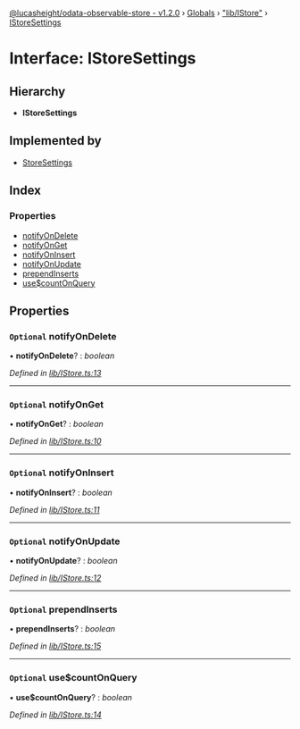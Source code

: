 [@lucasheight/odata-observable-store - v1.2.0](../README.md) › [Globals](../globals.md) › ["lib/IStore"](../modules/_lib_istore_.md) › [IStoreSettings](_lib_istore_.istoresettings.md)

# Interface: IStoreSettings

## Hierarchy

* **IStoreSettings**

## Implemented by

* [StoreSettings](../classes/_lib_storesettings_.storesettings.md)

## Index

### Properties

* [notifyOnDelete](_lib_istore_.istoresettings.md#optional-notifyondelete)
* [notifyOnGet](_lib_istore_.istoresettings.md#optional-notifyonget)
* [notifyOnInsert](_lib_istore_.istoresettings.md#optional-notifyoninsert)
* [notifyOnUpdate](_lib_istore_.istoresettings.md#optional-notifyonupdate)
* [prependInserts](_lib_istore_.istoresettings.md#optional-prependinserts)
* [use$countOnQuery](_lib_istore_.istoresettings.md#optional-usecountonquery)

## Properties

### `Optional` notifyOnDelete

• **notifyOnDelete**? : *boolean*

*Defined in [lib/IStore.ts:13](https://github.com/lucasheight/odata-observable-store/blob/bc2359f4/projects/odata-observable-store/src/lib/IStore.ts#L13)*

___

### `Optional` notifyOnGet

• **notifyOnGet**? : *boolean*

*Defined in [lib/IStore.ts:10](https://github.com/lucasheight/odata-observable-store/blob/bc2359f4/projects/odata-observable-store/src/lib/IStore.ts#L10)*

___

### `Optional` notifyOnInsert

• **notifyOnInsert**? : *boolean*

*Defined in [lib/IStore.ts:11](https://github.com/lucasheight/odata-observable-store/blob/bc2359f4/projects/odata-observable-store/src/lib/IStore.ts#L11)*

___

### `Optional` notifyOnUpdate

• **notifyOnUpdate**? : *boolean*

*Defined in [lib/IStore.ts:12](https://github.com/lucasheight/odata-observable-store/blob/bc2359f4/projects/odata-observable-store/src/lib/IStore.ts#L12)*

___

### `Optional` prependInserts

• **prependInserts**? : *boolean*

*Defined in [lib/IStore.ts:15](https://github.com/lucasheight/odata-observable-store/blob/bc2359f4/projects/odata-observable-store/src/lib/IStore.ts#L15)*

___

### `Optional` use$countOnQuery

• **use$countOnQuery**? : *boolean*

*Defined in [lib/IStore.ts:14](https://github.com/lucasheight/odata-observable-store/blob/bc2359f4/projects/odata-observable-store/src/lib/IStore.ts#L14)*
